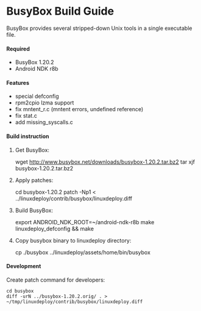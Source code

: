 BusyBox Build Guide
===================

BusyBox provides several stripped-down Unix tools in a single executable file.

#### Required ####
* BusyBox 1.20.2
* Android NDK r8b

#### Features ####
* special defconfig
* rpm2cpio lzma support
* fix mntent_r.c (mntent errors, undefined reference) 
* fix stat.c
* add missing_syscalls.c

#### Build instruction ####

1) Get BusyBox:

    wget http://www.busybox.net/downloads/busybox-1.20.2.tar.bz2
    tar xjf busybox-1.20.2.tar.bz2

2) Apply patches:

    cd busybox-1.20.2
    patch -Np1 < ../linuxdeploy/contrib/busybox/linuxdeploy.diff

3) Build BusyBox:

    export ANDROID_NDK_ROOT=~/android-ndk-r8b
    make linuxdeploy_defconfig && make

4) Copy busybox binary to linuxdeploy directory:

    cp ./busybox ../linuxdeploy/assets/home/bin/busybox


#### Development ####

Create patch command for developers:

    cd busybox
    diff -urN ../busybox-1.20.2.orig/ . > ~/tmp/linuxdeploy/contrib/busybox/linuxdeploy.diff

